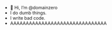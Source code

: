 - 👋 Hi, I’m @domainzero
- I do dumb things.
- I write bad code.
- AAAAAAAAAAAAAAAAAAAAAAAAAAAAAAA

<!---
domainzero/domainzero is a ✨ special ✨ repository because its `README.md` (this file) appears on your GitHub profile.
You can click the Preview link to take a look at your changes.
--->
